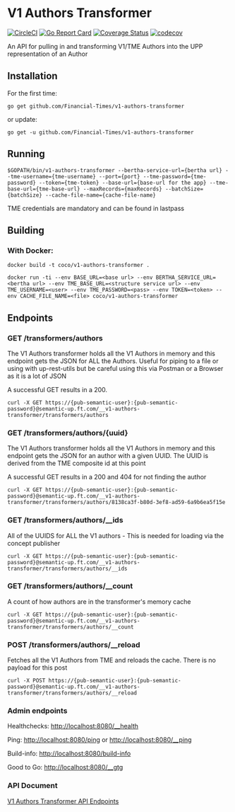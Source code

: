# V1 Authors Transformer
[![CircleCI](https://circleci.com/gh/Financial-Times/v1-authors-transformer.svg?style=svg)](https://circleci.com/gh/Financial-Times/v1-authors-transformer) [![Go Report Card](https://goreportcard.com/badge/github.com/Financial-Times/v1-authors-transformer)](https://goreportcard.com/report/github.com/Financial-Times/v1-authors-transformer) [![Coverage Status](https://coveralls.io/repos/github/Financial-Times/v1-authors-transformer/badge.svg?branch=master)](https://coveralls.io/github/Financial-Times/v1-authors-transformer?branch=master) [![codecov](https://codecov.io/gh/Financial-Times/v1-authors-transformer/branch/master/graph/badge.svg)](https://codecov.io/gh/Financial-Times/v1-authors-transformer)

An API for pulling in and transforming V1/TME Authors into the UPP representation of an Author 

## Installation

For the first time:

`go get github.com/Financial-Times/v1-authors-transformer`

or update:

`go get -u github.com/Financial-Times/v1-authors-transformer`

## Running

`$GOPATH/bin/v1-authors-transformer --bertha-service-url={bertha url} --tme-username={tme-username} --port={port} --tme-password={tme-password} --token={tme-token} --base-url={base-url for the app} --tme-base-url={tme-base-url} --maxRecords={maxRecords} --batchSize={batchSize} --cache-file-name={cache-file-name}`

TME credentials are mandatory and can be found in lastpass

## Building

### With Docker:

`docker build -t coco/v1-authors-transformer .`

`docker run -ti --env BASE_URL=<base url> --env BERTHA_SERVICE_URL=<bertha url> --env TME_BASE_URL=<structure service url> --env TME_USERNAME=<user> --env TME_PASSWORD=<pass> --env TOKEN=<token> --env CACHE_FILE_NAME=<file> coco/v1-authors-transformer`

## Endpoints

### GET /transformers/authors
The V1 Authors transformer holds all the V1 Authors in memory and this endpoint gets the JSON for ALL the Authors. Useful for piping to a file  or using with up-rest-utils but be careful using this via Postman or a Browser as it is a lot of JSON

A successful GET results in a 200. 

`curl -X GET https://{pub-semantic-user}:{pub-semantic-password}@semantic-up.ft.com/__v1-authors-transformer/transformers/authors`

### GET /transformers/authors/{uuid}
The V1 Authors transformer holds all the V1 Authors in memory and this endpoint gets the JSON for an author with a given UUID. The UUID is derived from the TME composite id at this point

A successful GET results in a 200 and 404 for not finding the author

`curl -X GET https://{pub-semantic-user}:{pub-semantic-password}@semantic-up.ft.com/__v1-authors-transformer/transformers/authors/8138ca3f-b80d-3ef8-ad59-6a9b6ea5f15e`

### GET /transformers/authors/__ids

All of the UUIDS for ALL the V1 authors - This is needed for loading via the concept publisher

`curl -X GET https://{pub-semantic-user}:{pub-semantic-password}@semantic-up.ft.com/__v1-authors-transformer/transformers/authors/__ids`

### GET /transformers/authors/__count
A count of how authors are in the transformer's memory cache

`curl -X GET https://{pub-semantic-user}:{pub-semantic-password}@semantic-up.ft.com/__v1-authors-transformer/transformers/authors/__count`


### POST /transformers/authors/__reload 

Fetches all the V1 Authors from TME and reloads the cache. There is no payload for this post

`curl -X POST https://{pub-semantic-user}:{pub-semantic-password}@semantic-up.ft.com/__v1-authors-transformer/transformers/authors/__reload`

### Admin endpoints
Healthchecks: [http://localhost:8080/__health](http://localhost:8080/__health)

Ping: [http://localhost:8080/ping](http://localhost:8080/ping) or [http://localhost:8080/__ping](http://localhost:8080/__ping)

Build-info: [http://localhost:8080/build-info](http://localhost:8080/build-info) 

Good to Go: [http://localhost:8080/__gtg](http://localhost:8080/__gtg) 

### API Document  
[V1 Authors Transformer API Endpoints](https://docs.google.com/document/d/1-Eyhs98a3J1zw5OHfFZ0uXzyFCywBKnvC3RmrBc29cU)
